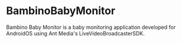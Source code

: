 # BambinoBabyMonitor

Bambino Baby Monitor is a baby monitoring application developed for AndroidOS using Ant Media's LiveVideoBroadcasterSDK. 
